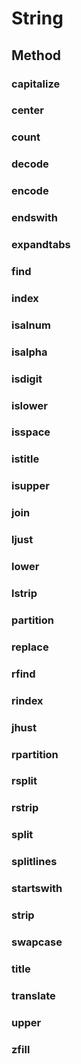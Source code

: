# String
## Method
### capitalize
### center
### count
### decode
### encode
### endswith
### expandtabs
### find
### index
### isalnum
### isalpha
### isdigit
### islower
### isspace
### istitle
### isupper
### join
### ljust
### lower
### lstrip
### partition
### replace
### rfind
### rindex
### jhust
### rpartition
### rsplit
### rstrip
### split
### splitlines
### startswith
### strip
### swapcase
### title
### translate
### upper
### zfill
